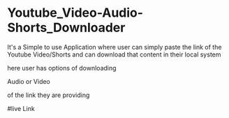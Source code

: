 # Youtube_Video-Audio-Shorts_Downloader

It's a Simple to use Application
where user can simply paste the link of the Youtube Video/Shorts and can download that content in their local system

here user has options of downloading

Audio
or
Video

of the link they are providing

#live Link

